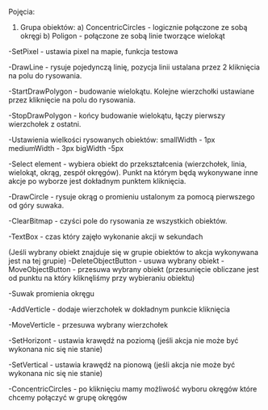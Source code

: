 ﻿Pojęcia:

1. Grupa obiektów: 
	a) ConcentricCircles - logicznie połączone ze sobą okręgi
	b) Poligon - połączone ze sobą linie tworzące wielokąt


-SetPixel - ustawia pixel na mapie, funkcja testowa

-DrawLine - rysuje pojedynczą linię, pozycja linii ustalana przez 2 kliknięcia na polu do rysowania.

-StartDrawPolygon - budowanie wielokątu. Kolejne wierzchołki ustawiane przez kliknięcie na polu do rysowania.

-StopDrawPolygon - końcy budowanie wielokątu, łączy pierwszy wierzchołek z ostatni.

-Ustawienia wielkości rysowanych obiektów:
	smallWidth - 1px
	mediumWidth - 3px
	bigWidth -5px

-Select element - wybiera obiekt do przekształcenia (wierzchołek, linia, wielokąt, okrąg, zespół okręgów). Punkt na którym będą wykonywane inne akcje po wyborze jest dokładnym punktem kliknięcia.

-DrawCircle - rysuje okrąg o promieniu ustalonym za pomocą pierwszego od góry suwaka.

-ClearBitmap - czyści pole do rysowania ze wszystkich obiektów.

-TextBox - czas który zajęło wykonanie akcji w sekundach

(Jeśli wybrany obiekt znajduje się w grupie obiektów to akcja wykonywana jest na tej grupie)
	-DeleteObjectButton - usuwa wybrany obiekt
	-MoveObjectButton - przesuwa wybrany obiekt (przesunięcie obliczane jest od punktu na który kliknęliśmy przy wybieraniu obiektu)

-Suwak promienia okręgu

-AddVerticle - dodaje wierzchołek w dokładnym punkcie kliknięcia

-MoveVerticle - przesuwa wybrany wierzchołek

-SetHorizont - ustawia krawędź na poziomą (jeśli akcja nie może być wykonana nic się nie stanie)

-SetVertical - ustawia krawędź na pionową (jeśli akcja nie może być wykonana nic się nie stanie)

-ConcentricCircles - po kliknięciu mamy możliwość wyboru okręgów które chcemy połączyć w grupę okręgów
